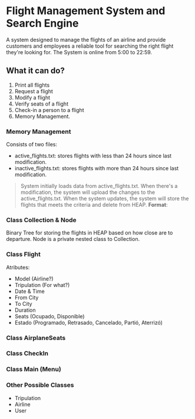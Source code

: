 # Flight Management System and Search Engine
A system designed to manage the flights of an airline and provide customers and employees a reliable tool for searching the right flight they're looking for. The System is online from 5:00 to 22:59.

## What it can do?
1. Print all flights
2. Request a flight
3. Modify a flight
4. Verify seats of a flight
5. Check-in a person to a flight
6. Memory Management.

### Memory Management
Consists of two files:
- active_flights.txt: stores flights with less than 24 hours since last modification.
- inactive_flights.txt: stores flights with more than 24 hours since last modification.
> System initially loads data from active_flights.txt. When there's a modification, the system will upload the changes to the active_flights.txt. When the system updates, the system will store the flights that meets the criteria and delete from HEAP. **Format**:

### Class Collection & Node
Binary Tree for storing the flights in HEAP based on how close are to departure. Node is a private nested class to Collection.

### Class Flight
Atributes:
- Model (Airline?)
- Tripulation (For what?)
- Date & Time
- From City
- To City
- Duration
- Seats (Ocupado, Disponible)
- Estado (Programado, Retrasado, Cancelado, Partió, Aterrizó)

### Class AirplaneSeats
### Class CheckIn
### Class Main (Menu)
### Other Possible Classes
- Tripulation
- Airline
- User
